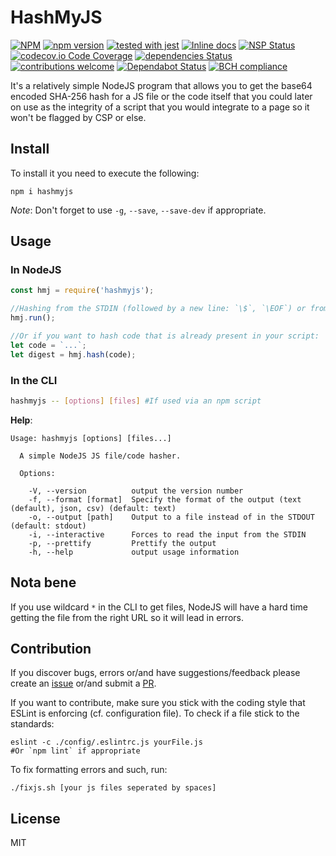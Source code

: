# HashMyJS
[![NPM](https://nodei.co/npm/hashmyjs.png)](https://nodei.co/npm/hashmyjs/)
[![npm version](https://badge.fury.io/js/hashmyjs.svg)](http://badge.fury.io/js/hashmyjs)
[![tested with jest](https://img.shields.io/badge/tested_with-jest-99424f.svg)](https://github.com/facebook/jest)
[![Inline docs](http://inch-ci.org/github/Berkmann18/hashmyjs.svg?branch=master)](http://inch-ci.org/github/Berkmann18/hashmyjs)
[![NSP Status](https://nodesecurity.io/orgs/berkmann18/projects/ea369eec-8c46-4ad6-903c-739aa66d006a/badge)](https://nodesecurity.io/orgs/berkmann18/projects/ea369eec-8c46-4ad6-903c-739aa66d006a)
[![codecov.io Code Coverage](https://img.shields.io/codecov/c/github/Berkmann18/hashmyjs.svg?maxAge=2592000)](https://codecov.io/github/Berkmann18/hashmyjs?branch=master)
[![dependencies Status](https://david-dm.org/Berkmann18/hashmyjs/status.svg)](https://david-dm.org/Berkmann18/hashmyjs)
[![contributions welcome](https://img.shields.io/badge/contributions-welcome-brightgreen.svg?style=flat)](https://github.com/Berkmann18/hashmyjs/issues)
[![Dependabot Status](https://api.dependabot.com/badges/status?host=github&identifier=115825259)](https://dependabot.com)
[![BCH compliance](https://bettercodehub.com/edge/badge/Berkmann18/hashmyjs?branch=master)](https://bettercodehub.com/)

It's a relatively simple NodeJS program that allows you to get the base64 encoded SHA-256 hash for a JS file or the code itself that you could later on use as the integrity of a script that you would integrate to a page so it won't be flagged by CSP or else.

## Install
To install it you need to execute the following:
```cli
npm i hashmyjs
```

_Note_: Don't forget to use `-g`, `--save`, `--save-dev` if appropriate.

## Usage
### In NodeJS
```js
const hmj = require('hashmyjs');

//Hashing from the STDIN (followed by a new line: `\$`, `\EOF`) or from file passed as arguments
hmj.run();

//Or if you want to hash code that is already present in your script:
let code = `...`;
let digest = hmj.hash(code);
```

### In the CLI
```bash
hashmyjs -- [options] [files] #If used via an npm script
```
**Help**:
```cli
Usage: hashmyjs [options] [files...]

  A simple NodeJS JS file/code hasher.

  Options:

    -V, --version          output the version number
    -f, --format [format]  Specify the format of the output (text (default), json, csv) (default: text)
    -o, --output [path]    Output to a file instead of in the STDOUT (default: stdout)
    -i, --interactive      Forces to read the input from the STDIN
    -p, --prettify         Prettify the output
    -h, --help             output usage information
```

## Nota bene
If you use wildcard `*` in the CLI to get files, NodeJS will have a hard time getting the file from the right URL so it will lead in errors.

## Contribution
If you discover bugs, errors or/and have suggestions/feedback please create an [issue](http://github.com/Berkmann18/hashmyjs/issues) or/and submit a [PR](http://github.com/Berkmann18/hashmyjs/pulls).

If you want to contribute, make sure you stick with the coding style that ESLint is enforcing (cf. configuration file).
To check if a file stick to the standards:
```cli
eslint -c ./config/.eslintrc.js yourFile.js
#Or `npm lint` if appropriate
```
To fix formatting errors and such, run:
```cli
./fixjs.sh [your js files seperated by spaces]
```
## License
MIT
